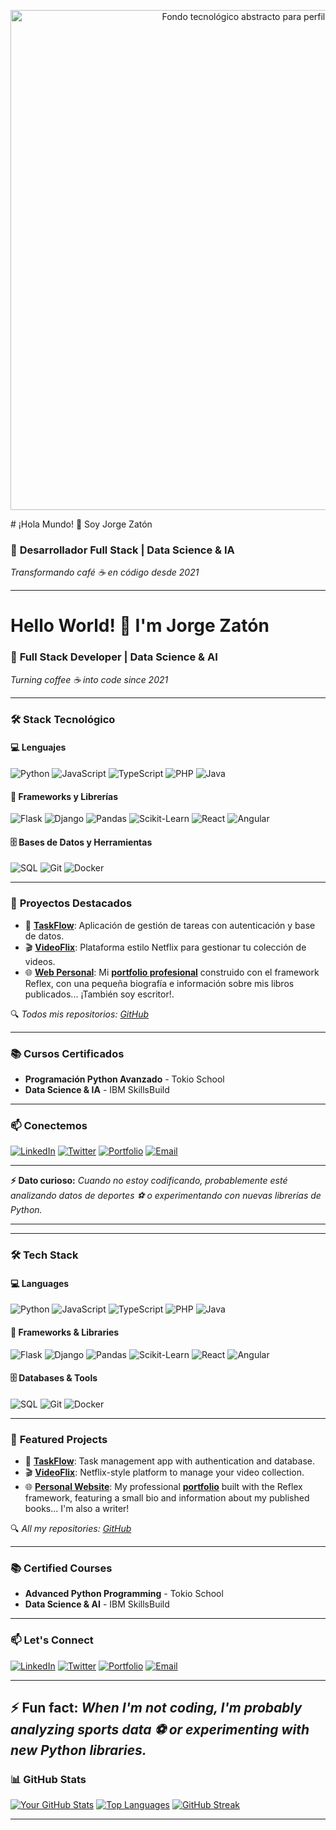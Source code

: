 <p align="center">
  <img src="[http://googleusercontent.com/image_generation_content/0](https://lh3.googleusercontent.com/fife/ALs6j_GlW0FJCIoPiDvsL1Y5MRpQLUzZYITa9AZdeTKTZ_2sPYRQ9IT2bWw6iRFRYppuV6uA9dScfel3EWbU2BD0gk2Qlsy6JZNCNfP6bF8uSfcX4prlvpHmv0u5vtMEOoekKhoAJWUFG37pUivX7TqlPFyoBtulzzxr0glnb3ooWpiTR6rreX3F7TAsmUjQYftDi0ZmiW63ZEYlUhC8nI5Cj_XR_EKgyB3G_y-3YB0S3xMX4B476-JAyAXIxNsEGYIio3u8BFs8uyKmZ0TCCYSkZ2nMWLOoVOOXcvG3VnxcvXHKv7DQFpxJJ1gSPKaRtGSMMQcT-j4Fpqu6OpWhkBU3NSI3NBMlvJePUQ9dsem46xlT4q7-vMwELXnkC7Cg9S2kT0m2SVBz2jg8dxS7395vnn1PuBZUl5AisnMIYiL5KcubMbzKrjcQrbL5EdQntpmDud6jx6ktaAOfICjpVogAkr_ElreroLkrd59e35PJg-vwmSfspzUqfVdiNxKC5Aj7sAClz7iKtPR4bpotQ_gDSNjJLbdo2ZU14KNOr5VmAY_s3KhlL9gGL-sweQXxK7cAqeB3mbT3V2vTwx1_GXX1eI9TcLe91FxQXmsn4uPVIvwV2JbuY_zs10qwthMnb0JSrwq5eZCYZz_EcYl895N0U2v0KNIGvLuo-64d69h19jZsYlMmzV0CBJNgzPWgWIdtp05DiNF_6wKSjsNQfswvA7NNDw_1oc362u3vBcNp3kE_di7bU-RiyG0riQw6bJEXmrthVmvP94R0dRBc8H9Vyk_k_ae_QbTvyQzVo4jI-4EFnRgSWHL9c8VjYdiu5UdKRaai4yWFtIcBhR1Cb7iwbUQkurDg2IBkBzR-ZXIKJ1dpowyFZpafXqiuQbnNFhmJ3Qz4qQT7a_VI6vimObs4oA34YmIY6r9jaztAouphRHFJT4cCRmlJUd7hphy9IWZswmBiF8AqryLl2wMDShGAQnF8txBZLorbvi-Tys45QCDMUn-jnYtDOvdmr5U4ZjOFDn2-j99wYj9wh9DH0IC2WxdjKUxVjAOwi8zU01LJz1yPq9QIqu2p0kj0j1-8Vi4zZ8gGfT2oMKn5RzmXA00g20Vo-uR_axgsgieSHSwqu4pbkyhK2Y6WirzAfkzvJ2J7kRo77EpTs84SkPY3ZoZbgRVwIVj8qkSLMBM1oAp8Z_xJFrEzBpgzBbBZNmLEB1w2-vGwLV4acpcX9AOfJWwnJf277vQ2eXkFO8VpeP-PjZw5cAKyCtonWw4Kqh7Ik5zO2-w8AgEpNSpEasHvWjbosGfkOV8tC1sJ0wrT9pGDFAm_MisnA4Rpqy5-xPMv7TUOQE4xSvc7jSTlfxuquIA6yRBQFo6gJLtywMamqBABWCoRzwHQlBWg2w=s512)" alt="Fondo tecnológico abstracto para perfil de GitHub" width="800"/>
</p>
# ¡Hola Mundo! 👋 Soy Jorge Zatón

### 🚀 **Desarrollador Full Stack | Data Science & IA**
*Transformando café ☕ en código desde 2021*

---

# Hello World! 👋 I'm Jorge Zatón

### 🚀 **Full Stack Developer | Data Science & AI**
*Turning coffee ☕ into code since 2021*

---

### 🛠️ **Stack Tecnológico**

#### 💻 Lenguajes
![Python](https://img.shields.io/badge/Python-3776AB?style=for-the-badge&logo=python&logoColor=white)
![JavaScript](https://img.shields.io/badge/JavaScript-F7DF1E?style=for-the-badge&logo=javascript&logoColor=black)
![TypeScript](https://img.shields.io/badge/TypeScript-3178C6?style=for-the-badge&logo=typescript&logoColor=white)
![PHP](https://img.shields.io/badge/PHP-777BB4?style=for-the-badge&logo=php&logoColor=white)
![Java](https://img.shields.io/badge/Java-007396?style=for-the-badge&logo=java&logoColor=white)

#### 🚀 Frameworks y Librerías
![Flask](https://img.shields.io/badge/Flask-000000?style=for-the-badge&logo=flask&logoColor=white)
![Django](https://img.shields.io/badge/Django-092E20?style=for-the-badge&logo=django&logoColor=white)
![Pandas](https://img.shields.io/badge/Pandas-150458?style=for-the-badge&logo=pandas&logoColor=white)
![Scikit-Learn](https://img.shields.io/badge/scikit--learn-F7931E?style=for-the-badge&logo=scikit-learn&logoColor=white)
![React](https://img.shields.io/badge/React-61DAFB?style=for-the-badge&logo=react&logoColor=black)
![Angular](https://img.shields.io/badge/Angular-DD0031?style=for-the-badge&logo=angular&logoColor=white)

#### 🗄️ Bases de Datos y Herramientas
![SQL](https://img.shields.io/badge/SQL-4479A1?style=for-the-badge&logo=mysql&logoColor=white)
![Git](https://img.shields.io/badge/Git-F05032?style=for-the-badge&logo=git&logoColor=white)
![Docker](https://img.shields.io/badge/Docker-2496ED?style=for-the-badge&logo=docker&logoColor=white)

---

### 🚀 **Proyectos Destacados**
- 📝 **[TaskFlow](https://github.com/Zaton81/Aplicaci-n-de-gesti-n-de-tareas)**: Aplicación de gestión de tareas con autenticación y base de datos.
- 🎬 **[VideoFlix](https://github.com/Zaton81/videoflix)**: Plataforma estilo Netflix para gestionar tu colección de videos.
- 🌐 **[Web Personal](https://github.com/Zaton81/zaton_web)**: Mi **[portfolio profesional](https://zaton-web-blue-panda.reflex.run/)** construido con el framework Reflex, con una pequeña biografía e información sobre mis libros publicados... ¡También soy escritor!.

🔍 *Todos mis repositorios: [GitHub](https://github.com/Zaton81/)*

---

### 📚 **Cursos Certificados**
- **Programación Python Avanzado** - Tokio School
- **Data Science & IA** - IBM SkillsBuild

---

### 📫 **Conectemos**
[![LinkedIn](https://img.shields.io/badge/LinkedIn-0A66C2?style=for-the-badge&logo=linkedin&logoColor=white)](https://www.linkedin.com/in/jorge-zaton/)
[![Twitter](https://img.shields.io/badge/X-000000?style=for-the-badge&logo=x&logoColor=white)](https://x.com/JorgeZaton)
[![Portfolio](https://img.shields.io/badge/Portfolio-FF6B6B?style=for-the-badge&logo=google-chrome&logoColor=white)](http://jorgezaton.pythonanywhere.com)
[![Email](https://img.shields.io/badge/Email-8B89CC?style=for-the-badge&logo=microsoft-outlook&logoColor=white)](mailto:zaton81@hotmail.com)

---

**⚡ Dato curioso:** *Cuando no estoy codificando, probablemente esté analizando datos de deportes ⚽ o experimentando con nuevas librerías de Python.*

---
---

### 🛠️ **Tech Stack**

#### 💻 Languages
![Python](https://img.shields.io/badge/Python-3776AB?style=for-the-badge&logo=python&logoColor=white)
![JavaScript](https://img.shields.io/badge/JavaScript-F7DF1E?style=for-the-badge&logo=javascript&logoColor=black)
![TypeScript](https://img.shields.io/badge/TypeScript-3178C6?style=for-the-badge&logo=typescript&logoColor=white)
![PHP](https://img.shields.io/badge/PHP-777BB4?style=for-the-badge&logo=php&logoColor=white)
![Java](https://img.shields.io/badge/Java-007396?style=for-the-badge&logo=java&logoColor=white)

#### 🚀 Frameworks & Libraries
![Flask](https://img.shields.io/badge/Flask-000000?style=for-the-badge&logo=flask&logoColor=white)
![Django](https://img.shields.io/badge/Django-092E20?style=for-the-badge&logo=django&logoColor=white)
![Pandas](https://img.shields.io/badge/Pandas-150458?style=for-the-badge&logo=pandas&logoColor=white)
![Scikit-Learn](https://img.shields.io/badge/scikit--learn-F7931E?style=for-the-badge&logo=scikit-learn&logoColor=white)
![React](https://img.shields.io/badge/React-61DAFB?style=for-the-badge&logo=react&logoColor=black)
![Angular](https://img.shields.io/badge/Angular-DD0031?style=for-the-badge&logo=angular&logoColor=white)

#### 🗄️ Databases & Tools
![SQL](https://img.shields.io/badge/SQL-4479A1?style=for-the-badge&logo=mysql&logoColor=white)
![Git](https://img.shields.io/badge/Git-F05032?style=for-the-badge&logo=git&logoColor=white)
![Docker](https://img.shields.io/badge/Docker-2496ED?style=for-the-badge&logo=docker&logoColor=white)

---

### 🚀 **Featured Projects**
- 📝 **[TaskFlow](https://github.com/Zaton81/Aplicaci-n-de-gesti-n-de-tareas)**: Task management app with authentication and database.
- 🎬 **[VideoFlix](https://github.com/Zaton81/videoflix)**: Netflix-style platform to manage your video collection.
- 🌐 **[Personal Website](https://github.com/Zaton81/zaton_web)**: My professional **[portfolio](https://zaton-web-blue-panda.reflex.run/)** built with the Reflex framework, featuring a small bio and information about my published books... I'm also a writer!

🔍 *All my repositories: [GitHub](https://github.com/Zaton81/)*

---

### 📚 **Certified Courses**
- **Advanced Python Programming** - Tokio School
- **Data Science & AI** - IBM SkillsBuild

---

### 📫 **Let's Connect**
[![LinkedIn](https://img.shields.io/badge/LinkedIn-0A66C2?style=for-the-badge&logo=linkedin&logoColor=white)](https://www.linkedin.com/in/jorge-zaton/)
[![Twitter](https://img.shields.io/badge/X-000000?style=for-the-badge&logo=x&logoColor=white)](https://x.com/JorgeZaton)
[![Portfolio](https://img.shields.io/badge/Portfolio-FF6B6B?style=for-the-badge&logo=google-chrome&logoColor=white)](http://jorgezaton.pythonanywhere.com)
[![Email](https://img.shields.io/badge/Email-8B89CC?style=for-the-badge&logo=microsoft-outlook&logoColor=white)](mailto:zaton81@hotmail.com)

---

**⚡ Fun fact:** *When I'm not coding, I'm probably analyzing sports data ⚽ or experimenting with new Python libraries.*
---
### 📊 GitHub Stats

[![Your GitHub Stats](https://github-readme-stats.vercel.app/api?username=Zaton81&show_icons=true&theme=dark)](https://github.com/anuraghazra/github-readme-stats)
[![Top Languages](https://github-readme-stats.vercel.app/api/top-langs/?username=Zaton81&layout=compact&theme=dark)](https://github.com/anuraghazra/github-readme-stats)
[![GitHub Streak](https://streak-stats.demolab.com/?user=Zaton81&theme=dark)](https://git.io/streak-stats)

---
